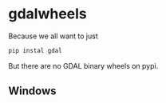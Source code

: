 # gdalwheels
Because we all want to just
```bash
pip instal gdal
```

But there are no GDAL binary wheels on pypi.

## Windows
